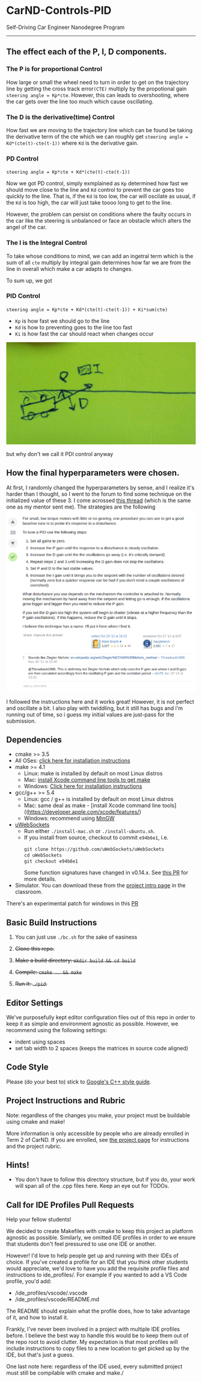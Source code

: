 # CarND-Controls-PID
Self-Driving Car Engineer Nanodegree Program

---



[hyp]: ./images/hyperparameters_tuning.png
[pid]: ./images/PID.jpg

## The effect each of the P, I, D components.

### The P is for proportional Control
How large or small the wheel need to turn in order to get on the trajectory line by getting the cross track error`(CTE)` multiply by the propotional gain `steering angle = Kp*cte`. However, this can leads to overshooting, where the car gets over the line too much which cause oscillating.


### The D is the derivative(time) Control
How fast we are moving to the trajectory line which can be found be taking the derivative term of the cte which we can roughly get `steering angle = Kd*(cte(t)-cte(t-1))` where `Kd` is the derivative gain.

### PD Control
`steering angle = Kp*cte + Kd*(cte(t)-cte(t-1))`

Now we got PD control, simply exmplained as `Kp` determined how fast we should move close to the line and `Kd` control to prevent the car goes too quickly to the line. That is, if the `Kd` is too low, the car will oscilate as usual, if the `Kd` is too high, the car will just take toooo long to get to the line.

However, the problem can persist on conditions where the faulty occurs in the car like the steering is unbalanced or face an obstacle which alters the angel of the car. 

### The I is the Integral Control
To take whose conditions to mind, we can add an ingetral term which is the sum of all `cte` multiply by integral gain determines how far we are from the line in overall which make a car adapts to changes.

To sum up, we got

### PID Control
`steering angle = Kp*cte + Kd*(cte(t)-cte(t-1)) + Ki*sum(cte)`

 - `Kp` is how fast we should go to the line
 - `Kd` is how to preventing goes to the line too fast
 - `Ki` is how fast the car should react when changes occur


![PID-Controller][pid]

but why don't we call it PDI control anyway

## How the final hyperparameters were chosen.

At first, I randomly changed the hyperparameters by sense, and I realize it's harder than I thought, so I went to the forum to find some technique on the initialized value of these 3. I come acrossed [this thread](https://robotics.stackexchange.com/questions/167/what-are-good-strategies-for-tuning-pid-loops/174#174) (which is the same one as my mentor sent me). The strategies are the following 
![hyperparameters-tuning][hyp]

I followed the instructions here and it works great! However, it is not perfect and oscillate a bit.
I also play with twiddling, but it still has bugs and i'm running out of time, so i guess my initial values are just-pass for the submission. 

## Dependencies

* cmake >= 3.5
 * All OSes: [click here for installation instructions](https://cmake.org/install/)
* make >= 4.1
  * Linux: make is installed by default on most Linux distros
  * Mac: [install Xcode command line tools to get make](https://developer.apple.com/xcode/features/)
  * Windows: [Click here for installation instructions](http://gnuwin32.sourceforge.net/packages/make.htm)
* gcc/g++ >= 5.4
  * Linux: gcc / g++ is installed by default on most Linux distros
  * Mac: same deal as make - [install Xcode command line tools]((https://developer.apple.com/xcode/features/)
  * Windows: recommend using [MinGW](http://www.mingw.org/)
* [uWebSockets](https://github.com/uWebSockets/uWebSockets)
  * Run either `./install-mac.sh` or `./install-ubuntu.sh`.
  * If you install from source, checkout to commit `e94b6e1`, i.e.
    ```
    git clone https://github.com/uWebSockets/uWebSockets 
    cd uWebSockets
    git checkout e94b6e1
    ```
    Some function signatures have changed in v0.14.x. See [this PR](https://github.com/udacity/CarND-MPC-Project/pull/3) for more details.
* Simulator. You can download these from the [project intro page](https://github.com/udacity/self-driving-car-sim/releases) in the classroom.

There's an experimental patch for windows in this [PR](https://github.com/udacity/CarND-PID-Control-Project/pull/3)

## Basic Build Instructions

1. You can just use `./bc.sh` for the sake of easiness

1. ~~Clone this repo.~~
2. ~~Make a build directory: `mkdir build && cd build`~~
3. ~~Compile: `cmake .. && make`~~
4. ~~Run it: `./pid`.~~


## Editor Settings

We've purposefully kept editor configuration files out of this repo in order to
keep it as simple and environment agnostic as possible. However, we recommend
using the following settings:

* indent using spaces
* set tab width to 2 spaces (keeps the matrices in source code aligned)

## Code Style

Please (do your best to) stick to [Google's C++ style guide](https://google.github.io/styleguide/cppguide.html).

## Project Instructions and Rubric

Note: regardless of the changes you make, your project must be buildable using
cmake and make!

More information is only accessible by people who are already enrolled in Term 2
of CarND. If you are enrolled, see [the project page](https://classroom.udacity.com/nanodegrees/nd013/parts/40f38239-66b6-46ec-ae68-03afd8a601c8/modules/f1820894-8322-4bb3-81aa-b26b3c6dcbaf/lessons/e8235395-22dd-4b87-88e0-d108c5e5bbf4/concepts/6a4d8d42-6a04-4aa6-b284-1697c0fd6562)
for instructions and the project rubric.

## Hints!

* You don't have to follow this directory structure, but if you do, your work
  will span all of the .cpp files here. Keep an eye out for TODOs.

## Call for IDE Profiles Pull Requests

Help your fellow students!

We decided to create Makefiles with cmake to keep this project as platform
agnostic as possible. Similarly, we omitted IDE profiles in order to we ensure
that students don't feel pressured to use one IDE or another.

However! I'd love to help people get up and running with their IDEs of choice.
If you've created a profile for an IDE that you think other students would
appreciate, we'd love to have you add the requisite profile files and
instructions to ide_profiles/. For example if you wanted to add a VS Code
profile, you'd add:

* /ide_profiles/vscode/.vscode
* /ide_profiles/vscode/README.md

The README should explain what the profile does, how to take advantage of it,
and how to install it.

Frankly, I've never been involved in a project with multiple IDE profiles
before. I believe the best way to handle this would be to keep them out of the
repo root to avoid clutter. My expectation is that most profiles will include
instructions to copy files to a new location to get picked up by the IDE, but
that's just a guess.

One last note here: regardless of the IDE used, every submitted project must
still be compilable with cmake and make./
